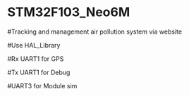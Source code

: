 # STM32F103_Neo6M
#Tracking and management air pollution system via website

#Use HAL_Library

#Rx UART1 for GPS

#Tx UART1 for Debug 

#UART3 for Module sim

